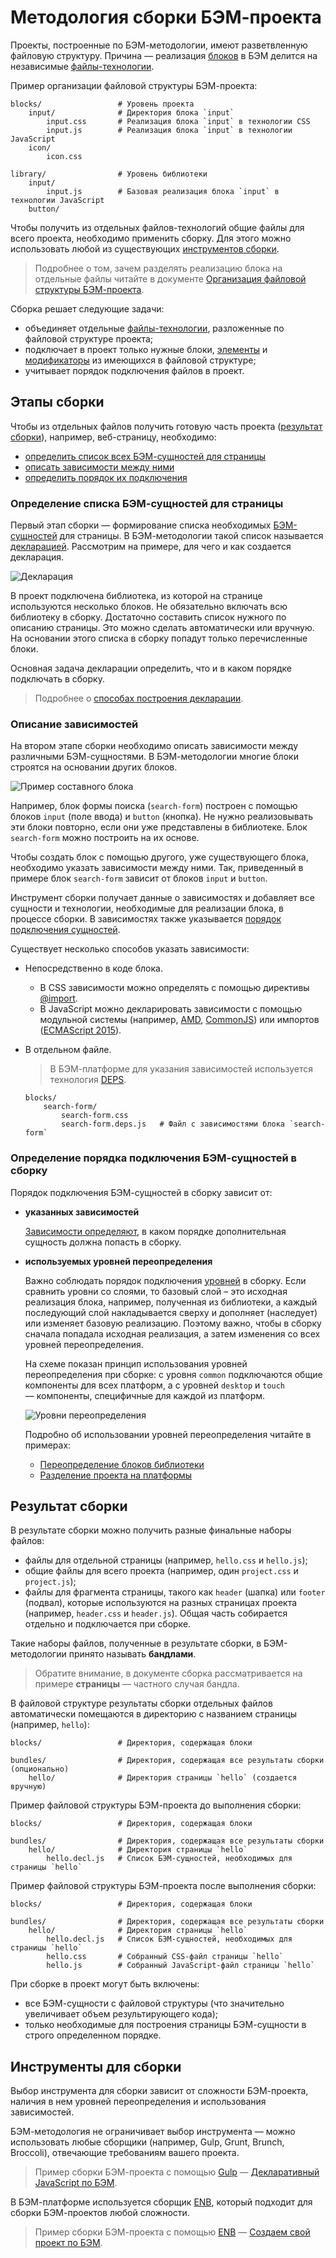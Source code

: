 # Методология сборки БЭМ-проекта

Проекты, построенные по БЭМ-методологии, имеют разветвленную файловую структуру. Причина — реализация [блоков](../key-concepts/key-concepts.ru.md#Блок) в БЭМ делится на независимые [файлы-технологии](../key-concepts/key-concepts.ru.md#Технология-реализации).

Пример организации файловой структуры БЭМ-проекта:

```files
blocks/                 # Уровень проекта
    input/              # Директория блока `input`
        input.css       # Реализация блока `input` в технологии CSS
        input.js        # Реализация блока `input` в технологии JavaScript
    icon/
        icon.css

library/                # Уровень библиотеки
    input/
        input.js        # Базовая реализация блока `input` в технологии JavaScript
    button/
```

Чтобы получить из отдельных файлов-технологий общие файлы для всего проекта, необходимо применить сборку. Для этого можно использовать любой из существующих [инструментов сборки](#Инструменты-для-сборки).

> Подробнее о том, зачем разделять реализацию блока на отдельные файлы читайте в документе [Организация файловой структуры БЭМ-проекта](../filestructure/filestructure.ru.md).

Сборка решает следующие задачи:

* объединяет отдельные [файлы-технологии](../filestructure/filestructure.ru.md#Реализация-блока-разделяется-на-отдельные-файлы), разложенные по файловой структуре проекта;
* подключает в проект только нужные блоки, [элементы](../key-concepts/key-concepts.ru.md#Элемент) и [модификаторы](../key-concepts/key-concepts.ru.md#Модификатор) из имеющихся в файловой структуре;
* учитывает порядок подключения файлов в проект.

## Этапы сборки

Чтобы из отдельных файлов получить готовую часть проекта ([результат сборки](#Результат-сборки)), например, веб-страницу, необходимо:

* [определить список всех БЭМ-сущностей для страницы](#Определение-списка-БЭМ-сущностей-для-страницы)
* [описать зависимости между ними](#Описание-зависимостей)
* [определить порядок их подключения](#Определение-порядка-подключения-БЭМ-сущностей-в-сборку)

### Определение списка БЭМ-сущностей для страницы

Первый этап сборки — формирование списка необходимых [БЭМ-сущностей](../key-concepts/key-concepts.ru.md#БЭМ-сущность) для страницы. В БЭМ-методологии такой список называется [декларацией](../declarations/declarations.ru.md). Рассмотрим на примере, для чего и как создается декларация.

![Декларация](build__declaration.png)

В проект подключена библиотека, из которой на странице используются несколько блоков. Не обязательно включать всю библиотеку в сборку. Достаточно составить список нужного по описанию страницы. Это можно сделать автоматически или вручную. На основании этого списка в сборку попадут только перечисленные блоки.

Основная задача декларации определить, что и в каком порядке подключать в сборку.

> Подробнее о [способах построения декларации](../declarations/declarations.ru.md#Способы-управления-декларациями).

### Описание зависимостей

На втором этапе сборки необходимо описать зависимости между различными БЭМ-сущностями. В БЭМ-методологии многие блоки строятся на основании других блоков.

![Пример составного блока](build__search-form.png)

Например, блок формы поиска (`search-form`) построен с помощью блоков `input` (поле ввода) и `button` (кнопка). Не нужно реализовывать эти блоки повторно, если они уже представлены в библиотеке. Блок `search-form` можно построить на их основе.

Чтобы создать блок с помощью другого, уже существующего блока, необходимо указать зависимости между ними. Так, приведенный в примере блок `search-form` зависит от блоков `input` и `button`.

Инструмент сборки получает данные о зависимостях и добавляет все сущности и технологии, необходимые для реализации блока, в процессе сборки. В зависимостях также указывается [порядок подключения сущностей](#Определение-порядка-подключения-БЭМ-сущностей-в-сборку).

Существует несколько способов указать зависимости:

* Непосредственно в коде блока.

  * В CSS зависимости можно определять с помощью директивы [@import](http://htmlbook.ru/css/import).
  * В JavaScript можно декларировать зависимости с помощью модульной системы (например, [AMD](https://github.com/amdjs/amdjs-api/wiki/AMD), [CommonJS](http://www.commonjs.org/)) или импортов ([ECMAScript 2015](http://ecmascript.org)).

* В отдельном файле.

  > В БЭМ-платформе для указания зависимостей используется технология [DEPS](https://ru.bem.info/technology/deps/).

  ```files
  blocks/
      search-form/
          search-form.css
          search-form.deps.js   # Файл с зависимостями блока `search-form`

  ```

### Определение порядка подключения БЭМ-сущностей в сборку

Порядок подключения БЭМ-сущностей в сборку зависит от:

* **указанных зависимостей**

  [Зависимости определяют](https://ru.bem.info/platform/deps/#Синтаксис-depsjs), в каком порядке дополнительная сущность должна попасть в сборку.

* **используемых уровней переопределения**

  Важно соблюдать порядок подключения [уровней](../key-concepts/key-concepts.ru.md#Уровень-переопределения) в сборку. Если сравнить уровни со слоями, то базовый слой – это исходная реализация блока, например, полученная из библиотеки, а каждый последующий слой накладывается сверху и дополняет (наследует) или изменяет базовую реализацию. Поэтому важно, чтобы в сборку сначала попадала исходная реализация, а затем изменения со всех уровней переопределения.

  На схеме показан принцип использования уровней переопределения при сборке: с уровня `common` подключаются общие компоненты для всех платформ, а с уровней `desktop` и `touch` — компоненты, специфичные для каждой из платформ.

  ![Уровни переопределения](build__levels.png)

  Подробно об использовании уровней переопределения читайте в примерах:

  * [Переопределение блоков библиотеки](../filestructure/filestructure.ru.md#Подключение-библиотеки)
  * [Разделение проекта на платформы](../filestructure/filestructure.ru.md#Разделение-проекта-на-платформы)

## Результат сборки

В результате сборки можно получить разные финальные наборы файлов:

* файлы для отдельной страницы (например, `hello.css` и `hello.js`);
* общие файлы для всего проекта (например, один `project.css` и `project.js`);
* файлы для фрагмента страницы, такого как `header` (шапка) или `footer` (подвал), которые используются на разных страницах проекта (например, `header.css` и `header.js`). Общая часть собирается отдельно и подключается при сборке.

Такие наборы файлов, полученные в результате сборки, в БЭМ-методологии принято называть **бандлами**.

> Обратите внимание, в документе сборка рассматривается на примере **страницы** — частного случая бандла.

В файловой структуре результаты сборки отдельных файлов автоматически помещаются в директорию с названием страницы (например, `hello`):

```files
blocks/                 # Директория, содержащая блоки

bundles/                # Директория, содержащая все результаты сборки (опционально)
    hello/              # Директория страницы `hello` (создается вручную)
```

Пример файловой структуры БЭМ-проекта до выполнения сборки:

```files
blocks/                 # Директория, содержащая блоки

bundles/                # Директория, содержащая все результаты сборки
    hello/              # Директория страницы `hello`
        hello.decl.js   # Список БЭМ-сущностей, необходимых для страницы `hello`
```

Пример файловой структуры БЭМ-проекта после выполнения сборки:

```files
blocks/                 # Директория, содержащая блоки

bundles/                # Директория, содержащая все результаты сборки
    hello/              # Директория страницы `hello`
        hello.decl.js   # Список БЭМ-сущностей, необходимых для страницы `hello`
        hello.css       # Собранный CSS-файл страницы `hello`
        hello.js        # Собранный JavaScript-файл страницы `hello`
```

При сборке в проект могут быть включены:

* все БЭМ-сущности с файловой структуры (что значительно увеличивает объем результирующего кода);
* только необходимые для построения страницы БЭМ-сущности в строго определенном порядке.

## Инструменты для сборки

Выбор инструмента для сборки зависит от сложности БЭМ-проекта, наличия в нем уровней переопределения и использования зависимостей.

БЭМ-методология не ограничивает выбор инструмента — можно использовать любые сборщики (например, Gulp, Grunt, Brunch, Broccoli), отвечающие требованиям вашего проекта.

> Пример сборки БЭМ-проекта с помощью [Gulp](http://gulpjs.com/) — [Декларативный JavaScript по БЭМ](https://ru.bem.info/forum/-696/).

В БЭМ-платформе используется сборщик [ENB](https://ru.bem.info/tools/bem/enb-bem/), который подходит для сборки БЭМ-проектов любой сложности.

> Пример сборки БЭМ-проекта с помощью [ENB](https://ru.bem.info/tools/bem/enb-bem/) — [Создаем свой проект по БЭМ](https://ru.bem.info/tutorials/start-with-project-stub/).
